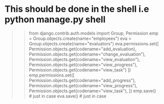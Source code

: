 # This should be done in the shell i.e python manage.py shell
  >> from django.contrib.auth.models import Group, Permission
  >> emp = Group.objects.create(name="employees")
  >> eva = Group.objects.create(name="evaluators")
  >> eva.permissions.set([
  >>  Permission.objects.get(codename="add_evaluation),
  >>  Permission.objects.get(codename="change_evaluation"),
  >>  Permission.objects.get(codename="view_evaluation"),
  >>  Permission.objects.get(codename="view_progress"),
  >>  Permission.objects.get(codename="view_task")
  >>  ])
  >> emp.permissions.set([
  >>  Permission.objects.get(codename="add_progress"),
  >>  Permission.objects.get(codename="view_progress"),
  >>  Permission.objects.get(codename="view_task"),
  >>  ])
  >> emp.save() # just in case
  >> eva.save() # just in case
